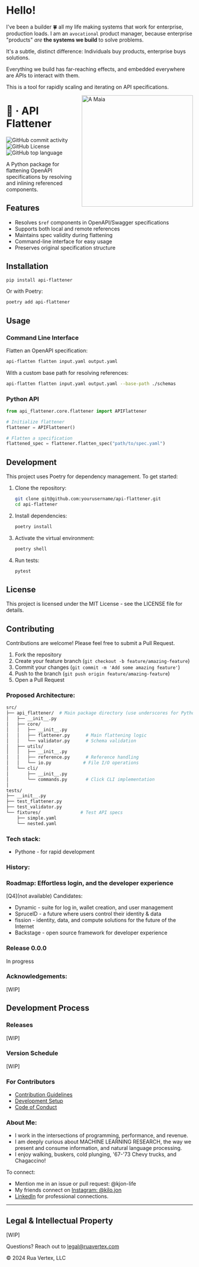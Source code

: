 

# Hello! 

I've been a builder 🍀 all my life making systems that work for enterprise, production loads. I am an `avocational` product manager, because enterprise "products" _are_ **the systems we build** to solve problems.

It's a subtle, distinct difference: Individuals buy products, enterprise buys solutions. 

Everything we build has far-reaching effects, and embedded everywhere are APIs to interact with them.

This is a tool for rapidly scaling and iterating on API specifications.

<img align="right" width="300" src="https://user-images.githubusercontent.com/76539355/214731371-78cb7bcb-996d-4108-9872-7af758ed5647.png" alt="A Maia">


# 🧰  &middot; API Flattener   
 ![GitHub commit activity](https://img.shields.io/github/commit-activity/y/kjon-life/api-flattener) 
 ![GitHub License](https://img.shields.io/github/license/kjon-life/api-flattener)
 ![GitHub top language](https://img.shields.io/github/languages/top/kjon-life/api-flattener)

A Python package for flattening OpenAPI specifications by resolving and inlining referenced components.

## Features

- Resolves `$ref` components in OpenAPI/Swagger specifications
- Supports both local and remote references
- Maintains spec validity during flattening
- Command-line interface for easy usage
- Preserves original specification structure

## Installation

```bash
pip install api-flattener
```

Or with Poetry:

```bash
poetry add api-flattener
```

## Usage

### Command Line Interface

Flatten an OpenAPI specification:

```bash
api-flatten flatten input.yaml output.yaml
```

With a custom base path for resolving references:

```bash
api-flatten flatten input.yaml output.yaml --base-path ./schemas
```

### Python API

```python
from api_flattener.core.flattener import APIFlattener

# Initialize flattener
flattener = APIFlattener()

# Flatten a specification
flattened_spec = flattener.flatten_spec("path/to/spec.yaml")
```

## Development

This project uses Poetry for dependency management. To get started:

1. Clone the repository:
   ```bash
   git clone git@github.com:yourusername/api-flattener.git
   cd api-flattener
   ```

2. Install dependencies:
   ```bash
   poetry install
   ```

3. Activate the virtual environment:
   ```bash
   poetry shell
   ```

4. Run tests:
   ```bash
   pytest
   ```

## License

This project is licensed under the MIT License - see the LICENSE file for details.

## Contributing

Contributions are welcome! Please feel free to submit a Pull Request.

1. Fork the repository
2. Create your feature branch (`git checkout -b feature/amazing-feature`)
3. Commit your changes (`git commit -m 'Add some amazing feature'`)
4. Push to the branch (`git push origin feature/amazing-feature`)
5. Open a Pull Request

### Proposed Architecture:
```bash
src/
├── api_flattener/  # Main package directory (use underscores for Python)
│   ├── __init__.py
│   ├── core/
│   │   ├── __init__.py
│   │   ├── flattener.py      # Main flattening logic
│   │   └── validator.py      # Schema validation
│   ├── utils/
│   │   ├── __init__.py
│   │   ├── reference.py      # Reference handling
│   │   └── io.py            # File I/O operations
│   └── cli/
│       ├── __init__.py
│       └── commands.py       # Click CLI implementation
│
tests/
├── __init__.py
├── test_flattener.py
├── test_validator.py
└── fixtures/               # Test API specs
    ├── simple.yaml
    └── nested.yaml
```

### Tech stack:
* Pythone - for rapid development

### History:  

### Roadmap: Effortless login, and the developer experience
[Q4](not available) Candidates:  
* Dynamic - suite for log in, wallet creation, and user management    
* SpruceID - a future where users control their identity & data    
* fission - identity, data, and compute solutions for the future of the Internet  
* Backstage - open source framework for developer experience
   
### Release 0.0.0  
In progress

### Acknowledgements:

[WIP]

## Development Process

### Releases

[WIP]

### Version Schedule

[WIP]

### For Contributors
- [Contribution Guidelines](CONTRIBUTING.md)
- [Development Setup](docs/development/setup.md)
- [Code of Conduct](CODE_OF_CONDUCT.md)


### About Me:  
- I work in the intersections of programming, performance, and revenue.  
- I am deeply curious about MACHINE LEARNING RESEARCH, the way we present and consume information, and natural language processing. 
- I enjoy walking, buskers, cold plunging, '67-'73 Chevy trucks, and Chagaccino!  

To connect:  
- Mention me in an issue or pull request: @kjon-life  
- My friends connect on [Instagram: @kilo.jon](https://www.instagram.com/kilo.jon/)   
- [LinkedIn](https://www.linkedin.com/in/jonhwilliams) for professional connections.


___ 
## Legal & Intellectual Property

[WIP]

Questions? Reach out to legal@ruavertex.com

© 2024 Rua Vertex, LLC